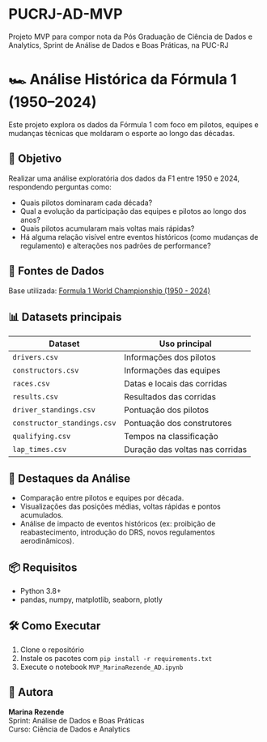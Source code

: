 # PUCRJ-AD-MVP
Projeto MVP para compor nota da Pós Graduação de Ciência de Dados e Analytics, Sprint de Análise de Dados e Boas Práticas, na PUC-RJ

# 🏎️ Análise Histórica da Fórmula 1 (1950–2024)

Este projeto explora os dados da Fórmula 1 com foco em pilotos, equipes e mudanças técnicas que moldaram o esporte ao longo das décadas.

## 🎯 Objetivo

Realizar uma análise exploratória dos dados da F1 entre 1950 e 2024, respondendo perguntas como:

- Quais pilotos dominaram cada década?
- Qual a evolução da participação das equipes e pilotos ao longo dos anos?
- Quais pilotos acumularam mais voltas mais rápidas?
- Há alguma relação visível entre eventos históricos (como mudanças de regulamento) e alterações nos padrões de performance?

## 📁 Fontes de Dados

Base utilizada: [Formula 1 World Championship (1950 - 2024)](https://www.kaggle.com/datasets/rohanrao/formula-1-world-championship-1950-2020)

## 📊 Datasets principais

| Dataset                     | Uso principal                                  |
|----------------------------|-----------------------------------------------|
| `drivers.csv`              | Informações dos pilotos                        |
| `constructors.csv`         | Informações das equipes                        |
| `races.csv`                | Datas e locais das corridas                    |
| `results.csv`              | Resultados das corridas                        |
| `driver_standings.csv`     | Pontuação dos pilotos                          |
| `constructor_standings.csv`| Pontuação dos construtores                     |
| `qualifying.csv`           | Tempos na classificação                        |
| `lap_times.csv`            | Duração das voltas nas corridas                |

## 📌 Destaques da Análise

- Comparação entre pilotos e equipes por década.
- Visualizações das posições médias, voltas rápidas e pontos acumulados.
- Análise de impacto de eventos históricos (ex: proibição de reabastecimento, introdução do DRS, novos regulamentos aerodinâmicos).

## 📦 Requisitos

- Python 3.8+
- pandas, numpy, matplotlib, seaborn, plotly

## 🛠️ Como Executar

1. Clone o repositório
2. Instale os pacotes com `pip install -r requirements.txt`
3. Execute o notebook `MVP_MarinaRezende_AD.ipynb`

## 📌 Autora

**Marina Rezende**  
Sprint: Análise de Dados e Boas Práticas  
Curso: Ciência de Dados e Analytics
